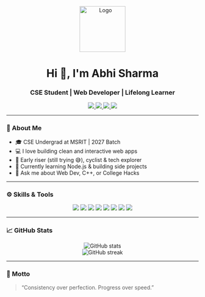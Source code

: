 <!-- Attractive GitHub README -->

<!-- Centered Logo -->
<p align="center">
  <img src="https://your-logo-url.com/logo.png" width="120" alt="Logo" />
</p>

<!-- Stylish Intro -->
<h1 align="center">Hi 👋, I'm Abhi Sharma</h1>
<h3 align="center">CSE Student | Web Developer | Lifelong Learner</h3>

<!-- Social Media Badges -->
<p align="center">
  <a href="https://linkedin.com/in/yourusername" target="_blank">
    <img src="https://img.shields.io/badge/LinkedIn-%230077B5?style=for-the-badge&logo=linkedin&logoColor=white" />
  </a>
  <a href="https://twitter.com/yourusername" target="_blank">
    <img src="https://img.shields.io/badge/Twitter-%231DA1F2?style=for-the-badge&logo=twitter&logoColor=white" />
  </a>
  <a href="https://instagram.com/yourusername" target="_blank">
    <img src="https://img.shields.io/badge/Instagram-%23E4405F?style=for-the-badge&logo=instagram&logoColor=white" />
  </a>
  <a href="mailto:yourmail@example.com" target="_blank">
    <img src="https://img.shields.io/badge/Gmail-D14836?style=for-the-badge&logo=gmail&logoColor=white" />
  </a>
</p>

---

### 🧠 About Me

- 🎓 CSE Undergrad at MSRIT | 2027 Batch  
- 💻 I love building clean and interactive web apps  
- 🚴 Early riser (still trying 😅), cyclist & tech explorer  
- 🌱 Currently learning Node.js & building side projects  
- 💬 Ask me about Web Dev, C++, or College Hacks

---

### ⚙️ Skills & Tools

<p align="center">
  <img src="https://img.shields.io/badge/HTML5-E34F26?style=flat-square&logo=html5&logoColor=white" />
  <img src="https://img.shields.io/badge/CSS3-1572B6?style=flat-square&logo=css3&logoColor=white" />
  <img src="https://img.shields.io/badge/JavaScript-F7DF1E?style=flat-square&logo=javascript&logoColor=black" />
  <img src="https://img.shields.io/badge/Node.js-339933?style=flat-square&logo=node.js&logoColor=white" />
  <img src="https://img.shields.io/badge/C++-00599C?style=flat-square&logo=c%2B%2B&logoColor=white" />
  <img src="https://img.shields.io/badge/Python-3776AB?style=flat-square&logo=python&logoColor=white" />
  <img src="https://img.shields.io/badge/MySQL-00758F?style=flat-square&logo=mysql&logoColor=white" />
  <img src="https://img.shields.io/badge/Linux-FCC624?style=flat-square&logo=linux&logoColor=black" />
</p>

---

### 📈 GitHub Stats

<p align="center">
  <img src="https://github-readme-stats.vercel.app/api?username=yourusername&show_icons=true&theme=tokyonight" alt="GitHub stats" />
  <br/>
  <img src="https://github-readme-streak-stats.herokuapp.com/?user=yourusername&theme=tokyonight" alt="GitHub streak" />
</p>

---

### 🌟 Motto

> “Consistency over perfection. Progress over speed.”
